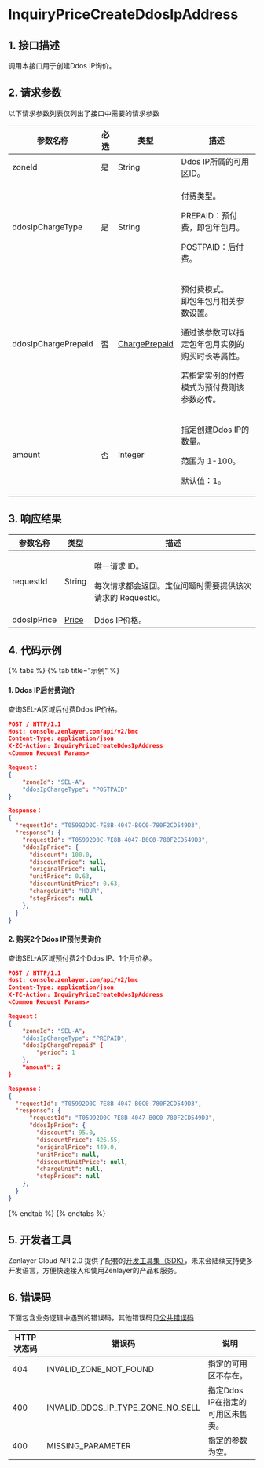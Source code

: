 # InquiryPriceCreateDdosIpAddress

## 1. 接口描述

调用本接口用于创建Ddos IP询价。



## 2. 请求参数

以下请求参数列表仅列出了接口中需要的请求参数

| 参数名称                | 必选 | 类型                                                 | 描述                                                                                       |
| ------------------- | -- | -------------------------------------------------- | ---------------------------------------------------------------------------------------- |
| zoneId              | 是  | String                                             | Ddos IP所属的可用区ID。                                                                         |
| ddosIpChargeType    | 是  | String                                             | <p>付费类型。</p><p>PREPAID：预付费，即包年包月。</p><p>POSTPAID：后付费。</p>                                |
| ddosIpChargePrepaid | 否  | [ChargePrepaid](../datastructure.md#chargeprepaid) | <p>预付费模式。<br>即包年包月相关参数设置。</p><p>通过该参数可以指定包年包月实例的购买时长等属性。</p><p>若指定实例的付费模式为预付费则该参数必传。</p> |
| amount              | 否  | Integer                                            | <p>指定创建Ddos IP的数量。</p><p>范围为 1-100。</p><p>默认值：1。</p>                                     |



## 3. 响应结果

| 参数名称        | 类型                                 | 描述                                                       |
| ----------- | ---------------------------------- | -------------------------------------------------------- |
| requestId   | String                             | <p>唯一请求 ID。</p><p>每次请求都会返回。定位问题时需要提供该次请求的 RequestId。</p> |
| ddosIpPrice | [Price](../datastructure.md#price) | Ddos IP价格。                                               |



## 4. 代码示例

{% tabs %}
{% tab title="示例" %}
#### 1. Ddos IP后付费询价

查询SEL-A区域后付费Ddos IP价格。

```json
POST / HTTP/1.1
Host: console.zenlayer.com/api/v2/bmc
Content-Type: application/json
X-ZC-Action: InquiryPriceCreateDdosIpAddress
<Common Request Params>

Request：
{
    "zoneId": "SEL-A"，
    "ddosIpChargeType": "POSTPAID"
}

Response：
{
  "requestId": "T05992D0C-7E8B-4047-B0C0-780F2CD549D3",
  "response": { 
    "requestId": "T05992D0C-7E8B-4047-B0C0-780F2CD549D3",
    "ddosIpPrice": {
      "discount": 100.0,
      "discountPrice": null,
      "originalPrice": null,
      "unitPrice": 0.63,
      "discountUnitPrice": 0.63,
      "chargeUnit": "HOUR",
      "stepPrices": null
    },
  }
}
```

#### 2. 购买2个Ddos IP预付费询价

查询SEL-A区域预付费2个Ddos IP、1个月价格。

```json
POST / HTTP/1.1
Host: console.zenlayer.com/api/v2/bmc
Content-Type: application/json
X-TC-Action: InquiryPriceCreateDdosIpAddress
<Common Request Params>

Request：
{
    "zoneId": "SEL-A"，
    "ddosIpChargeType": "PREPAID",
    "ddosIpChargePrepaid" {
        "period": 1
    },
    "amount": 2
}

Response：
{
  "requestId": "T05992D0C-7E8B-4047-B0C0-780F2CD549D3",
  "response": { 
      "requestId": "T05992D0C-7E8B-4047-B0C0-780F2CD549D3",
      "ddosIpPrice": {
        "discount": 95.0,
        "discountPrice": 426.55,
        "originalPrice": 449.0,
        "unitPrice": null,
        "discountUnitPrice": null,
        "chargeUnit": null,
        "stepPrices": null
    },
  }
}
```
{% endtab %}
{% endtabs %}



## 5. 开发者工具

Zenlayer Cloud API 2.0 提供了配套的[开发工具集（SDK）](../../api-introduction/sdk/)，未来会陆续支持更多开发语言，方便快速接入和使用Zenlayer的产品和服务。



## 6. 错误码

下面包含业务逻辑中遇到的错误码，其他错误码见[公共错误码](../../api-introduction/instruction/commonerrorcode.md)

| HTTP状态码 | 错误码                                     | 说明                   |
| ------- | --------------------------------------- | -------------------- |
| 404     | INVALID\_ZONE\_NOT\_FOUND               | 指定的可用区不存在。           |
| 400     | INVALID\_DDOS\_IP\_TYPE\_ZONE\_NO\_SELL | 指定Ddos IP在指定的可用区未售卖。 |
| 400     | MISSING\_PARAMETER                      | 指定的参数为空。             |

